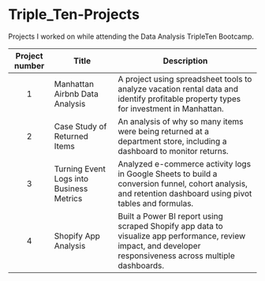 # Triple_Ten-Projects
Projects I worked on while attending the Data Analysis TripleTen Bootcamp.


| Project number | Title | Description |
| :-----------: | ----------- |----------- |
| 1 | Manhattan Airbnb Data Analysis | A project using spreadsheet tools to analyze vacation rental data and identify profitable property types for investment in Manhattan. |
| 2 | Case Study of Returned Items | An analysis of why so many items were being returned at a department store, including a dashboard to monitor returns. |
| 3 | Turning Event Logs into Business Metrics | Analyzed e-commerce activity logs in Google Sheets to build a conversion funnel, cohort analysis, and retention dashboard using pivot tables and formulas. |
| 4 | Shopify App Analysis | Built a Power BI report using scraped Shopify app data to visualize app performance, review impact, and developer responsiveness across multiple dashboards. |

